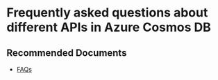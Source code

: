 <properties
	pageTitle="Frequently asked questions about different APIs in Azure Cosmos DB" 
	description="Frequently asked questions about different APIs in Azure Cosmos DB"
	service="microsoft.documentdb"
	resource="databaseAccounts"
	authors="rnagpal"
	ms.author="rnagpal"
	selfHelpType="generic"
	supportTopicIds="32636803"
	resourceTags=""
	productPesIds="15585"
	cloudEnvironments="public"
	articleId="cosmosdb-admin-other"
/>

# Frequently asked questions about different APIs in Azure Cosmos DB

## **Recommended Documents**

* [FAQs](https://docs.microsoft.com/azure/cosmos-db/faq)

